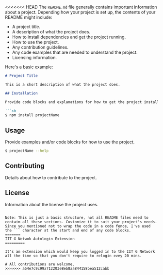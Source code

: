 <<<<<<< HEAD
The `README.md` file generally contains important information about a project. Depending how your project is set up, the
contents of your README might include:

- A project title.
- A description of what the project does.
- How to install dependencies and get the project running.
- How to use the project.
- Any contribution guidelines.
- Any code examples that are needed to understand the project.
- Licensing information.

Here's a basic example:

```markdown
# Project Title

This is a short description of what the project does.

## Installation

Provide code blocks and explanations for how to get the project installed.

```sh
$ npm install projectName
```

## Usage

Provide examples and/or code blocks for how to use the project.

```sh
$ projectName --help
```

## Contributing

Details about how to contribute to the project.

## License

Information about the license the project uses.

```

Note: This is just a basic structure, not all README files need to contain all these sections. Customize it to suit your project's needs. Since you mentioned not to wrap the code in a code fence, I've used the ``` character at the start and end of any code blocks.
=======
IIT G Netwok Autologin Extension
=========

It's an extension which would keep you logged in to the IIT G Network all the time so that you don't require to relogin evey 20 mins. 

# All contributions are welcome. 
>>>>>>> a54e7c9c99a712203e8eb8aa844158bea512cabb
